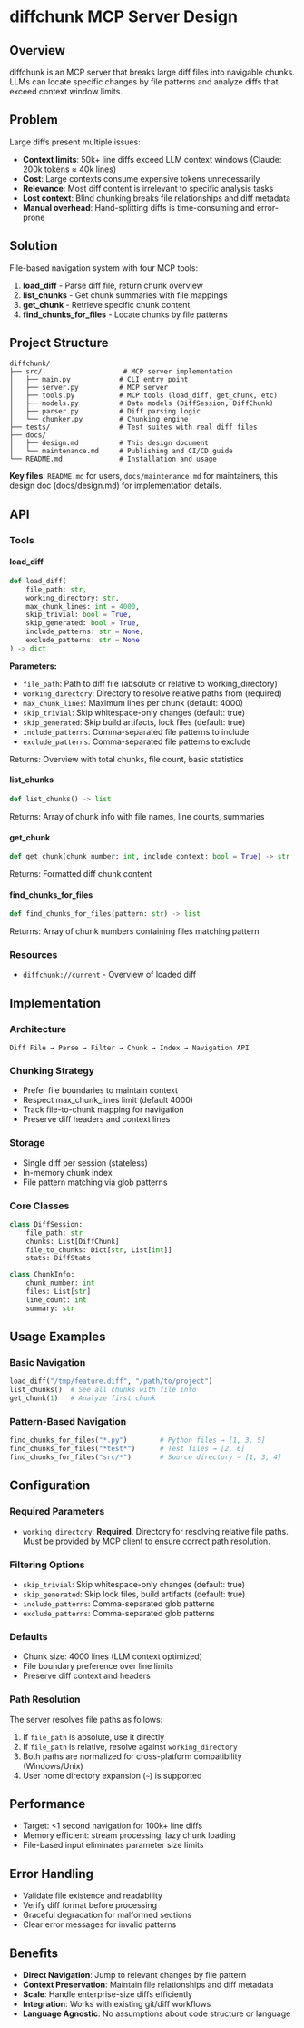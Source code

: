 # diffchunk MCP Server Design

## Overview

diffchunk is an MCP server that breaks large diff files into navigable chunks. LLMs can locate specific changes by file patterns and analyze diffs that exceed context window limits.

## Problem

Large diffs present multiple issues:

- **Context limits**: 50k+ line diffs exceed LLM context windows (Claude: 200k tokens ≈ 40k lines)
- **Cost**: Large contexts consume expensive tokens unnecessarily
- **Relevance**: Most diff content is irrelevant to specific analysis tasks
- **Lost context**: Blind chunking breaks file relationships and diff metadata
- **Manual overhead**: Hand-splitting diffs is time-consuming and error-prone

## Solution

File-based navigation system with four MCP tools:

1. **load_diff** - Parse diff file, return chunk overview
2. **list_chunks** - Get chunk summaries with file mappings
3. **get_chunk** - Retrieve specific chunk content
4. **find_chunks_for_files** - Locate chunks by file patterns

## Project Structure

```
diffchunk/
├── src/                    # MCP server implementation
│   ├── main.py            # CLI entry point
│   ├── server.py          # MCP server
│   ├── tools.py           # MCP tools (load_diff, get_chunk, etc)
│   ├── models.py          # Data models (DiffSession, DiffChunk)
│   ├── parser.py          # Diff parsing logic
│   └── chunker.py         # Chunking engine
├── tests/                 # Test suites with real diff files
├── docs/
│   ├── design.md          # This design document
│   └── maintenance.md     # Publishing and CI/CD guide
└── README.md              # Installation and usage
```

**Key files**: `README.md` for users, `docs/maintenance.md` for maintainers, this design doc (docs/design.md) for implementation details.

## API

### Tools

#### load_diff

```python
def load_diff(
    file_path: str,
    working_directory: str,
    max_chunk_lines: int = 4000,
    skip_trivial: bool = True,
    skip_generated: bool = True,
    include_patterns: str = None,
    exclude_patterns: str = None
) -> dict
```

**Parameters:**
- `file_path`: Path to diff file (absolute or relative to working_directory)
- `working_directory`: Directory to resolve relative paths from (required)
- `max_chunk_lines`: Maximum lines per chunk (default: 4000)
- `skip_trivial`: Skip whitespace-only changes (default: true)
- `skip_generated`: Skip build artifacts, lock files (default: true)
- `include_patterns`: Comma-separated file patterns to include
- `exclude_patterns`: Comma-separated file patterns to exclude

Returns: Overview with total chunks, file count, basic statistics

#### list_chunks

```python
def list_chunks() -> list
```

Returns: Array of chunk info with file names, line counts, summaries

#### get_chunk

```python
def get_chunk(chunk_number: int, include_context: bool = True) -> str
```

Returns: Formatted diff chunk content

#### find_chunks_for_files

```python
def find_chunks_for_files(pattern: str) -> list
```

Returns: Array of chunk numbers containing files matching pattern

### Resources

- `diffchunk://current` - Overview of loaded diff

## Implementation

### Architecture

```
Diff File → Parse → Filter → Chunk → Index → Navigation API
```

### Chunking Strategy

- Prefer file boundaries to maintain context
- Respect max_chunk_lines limit (default 4000)
- Track file-to-chunk mapping for navigation
- Preserve diff headers and context lines

### Storage

- Single diff per session (stateless)
- In-memory chunk index
- File pattern matching via glob patterns

### Core Classes

```python
class DiffSession:
    file_path: str
    chunks: List[DiffChunk]
    file_to_chunks: Dict[str, List[int]]
    stats: DiffStats

class ChunkInfo:
    chunk_number: int
    files: List[str]
    line_count: int
    summary: str
```

## Usage Examples

### Basic Navigation

```python
load_diff("/tmp/feature.diff", "/path/to/project")
list_chunks()  # See all chunks with file info
get_chunk(1)   # Analyze first chunk
```

### Pattern-Based Navigation

```python
find_chunks_for_files("*.py")        # Python files → [1, 3, 5]
find_chunks_for_files("*test*")      # Test files → [2, 6]
find_chunks_for_files("src/*")       # Source directory → [1, 3, 4]
```

## Configuration

### Required Parameters

- `working_directory`: **Required**. Directory for resolving relative file paths. Must be provided by MCP client to ensure correct path resolution.

### Filtering Options

- `skip_trivial`: Skip whitespace-only changes (default: true)
- `skip_generated`: Skip lock files, build artifacts (default: true)
- `include_patterns`: Comma-separated glob patterns
- `exclude_patterns`: Comma-separated glob patterns

### Defaults

- Chunk size: 4000 lines (LLM context optimized)
- File boundary preference over line limits
- Preserve diff context and headers

### Path Resolution

The server resolves file paths as follows:
1. If `file_path` is absolute, use it directly
2. If `file_path` is relative, resolve against `working_directory`
3. Both paths are normalized for cross-platform compatibility (Windows/Unix)
4. User home directory expansion (`~`) is supported

## Performance

- Target: <1 second navigation for 100k+ line diffs
- Memory efficient: stream processing, lazy chunk loading
- File-based input eliminates parameter size limits

## Error Handling

- Validate file existence and readability
- Verify diff format before processing
- Graceful degradation for malformed sections
- Clear error messages for invalid patterns

## Benefits

- **Direct Navigation**: Jump to relevant changes by file pattern
- **Context Preservation**: Maintain file relationships and diff metadata
- **Scale**: Handle enterprise-size diffs efficiently
- **Integration**: Works with existing git/diff workflows
- **Language Agnostic**: No assumptions about code structure or language
